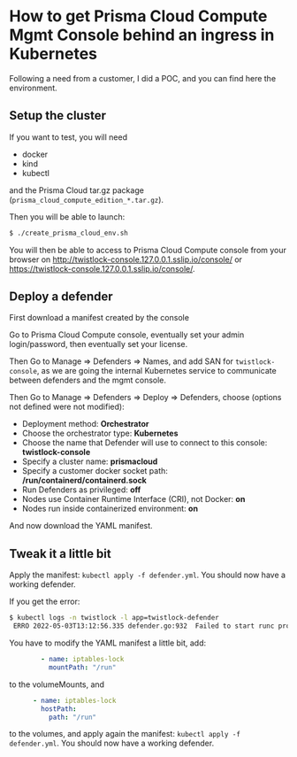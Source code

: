 # How to get Prisma Cloud Compute Mgmt Console behind an ingress in Kubernetes
Following a need from a customer, I did a POC, and you can find here the environment.

## Setup the cluster
If you want to test, you will need
- docker
- kind
- kubectl

and the Prisma Cloud tar.gz package (```prisma_cloud_compute_edition_*.tar.gz```).

Then you will be able to launch:
```bash
$ ./create_prisma_cloud_env.sh
```

You will then be able to access to Prisma Cloud Compute console from your browser on http://twistlock-console.127.0.0.1.sslip.io/console/ or https://twistlock-console.127.0.0.1.sslip.io/console/.
## Deploy a defender

First download a manifest created by the console

Go to Prisma Cloud Compute console, eventually set your admin login/password, then eventually set your license.

Then Go to Manage => Defenders => Names, and add SAN for `twistlock-console`, as we are going the internal Kubernetes service to communicate between defenders and the mgmt console.

Then Go to Manage => Defenders => Deploy => Defenders, choose (options not defined were not modified):
- Deployment method: **Orchestrator**
- Choose the orchestrator type: **Kubernetes**
- Choose the name that Defender will use to connect to this console: **twistlock-console**
- Specify a cluster name: **prismacloud**
- Specify a customer docker socket path: **/run/containerd/containerd.sock**
- Run Defenders as privileged: **off**
- Nodes use Container Runtime Interface (CRI), not Docker: **on**
- Nodes run inside containerized environment: **on**

And now download the YAML manifest.

## Tweak it a little bit

Apply the manifest: `kubectl apply -f defender.yml`. You should now have a working defender.

If you get the error:
```bash
$ kubectl logs -n twistlock -l app=twistlock-defender
 ERRO 2022-05-03T13:12:56.335 defender.go:932  Failed to start runc proxy listen unix /var/run/tw.runc.sock: bind: read-only file system
```

You have to modify the YAML manifest a little bit, add:
```yaml
        - name: iptables-lock
          mountPath: "/run"
```
to the volumeMounts, and
```yaml
      - name: iptables-lock
        hostPath:
          path: "/run"
```
to the volumes, and apply again the manifest: `kubectl apply -f defender.yml`. You should now have a working defender.
